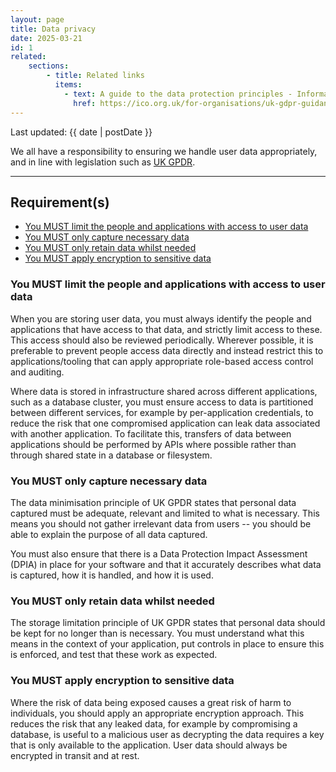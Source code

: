 ```yaml
---
layout: page
title: Data privacy
date: 2025-03-21
id: 1
related:
    sections:
        - title: Related links
          items:
            - text: A guide to the data protection principles - Information Commissioner's Office
              href: https://ico.org.uk/for-organisations/uk-gdpr-guidance-and-resources/data-protection-principles/a-guide-to-the-data-protection-principles/
---
```


<p class="govuk-body-s">
Last updated: {{ date | postDate }}
</p>

<p class="govuk-body-l">
We all have a responsibility to ensuring we handle user data appropriately, and in line with legislation such as <a href="https://www.legislation.gov.uk/eur/2016/679/contents">UK GPDR</a>.
</p>

<hr class="govuk-section-break--l govuk-section-break--visible">

## Requirement(s)
- [You MUST limit the people and applications with access to user data](#you-must-limit-the-people-and-applications-with-access-to-user-data)
- [You MUST only capture necessary data](#you-must-only-capture-necessary-data)
- [You MUST only retain data whilst needed](#you-must-only-retain-data-whilst-needed)
- [You MUST apply encryption to sensitive data](#you-must-apply-encryption-to-sensitive-data)

### You MUST limit the people and applications with access to user data

When you are storing user data, you must always identify the people and applications that have access to that data, and strictly limit access to these. This access should also be reviewed periodically. Wherever possible, it is preferable to prevent people access data directly and instead restrict this to applications/tooling that can apply appropriate role-based access control and auditing.

Where data is stored in infrastructure shared across different applications, such as a database cluster, you must ensure access to data is partitioned between different services, for example by per-application credentials, to reduce the risk that one compromised application can leak data associated with another application. To facilitate this, transfers of data between applications should be performed by APIs where possible rather than through shared state in a database or filesystem.

### You MUST only capture necessary data

The data minimisation principle of UK GPDR states that personal data captured must be adequate, relevant and limited to what is necessary. This means you should not gather irrelevant data from users -- you should be able to explain the purpose of all data captured.

You must also ensure that there is a Data Protection Impact Assessment (DPIA) in place for your software and that it accurately describes what data is captured, how it is handled, and how it is used.

### You MUST only retain data whilst needed

The storage limitation principle of UK GPDR states that personal data should be kept for no longer than is necessary. You must understand what this means in the context of your application, put controls in place to ensure this is enforced, and test that these work as expected.

### You MUST apply encryption to sensitive data

Where the risk of data being exposed causes a great risk of harm to individuals, you should apply an appropriate encryption approach. This reduces the risk that any leaked data, for example by compromising a database, is useful to a malicious user as decrypting the data requires a key that is only available to the application. User data should always be encrypted in transit and at rest.
